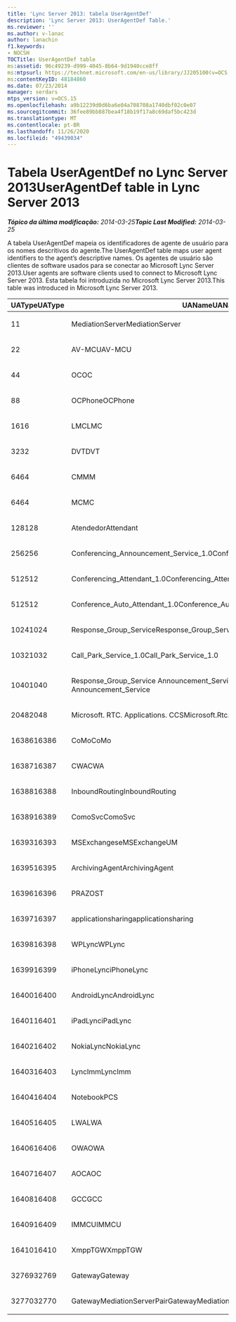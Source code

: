 ```yaml
---
title: 'Lync Server 2013: tabela UserAgentDef'
description: 'Lync Server 2013: UserAgentDef Table.'
ms.reviewer: ''
ms.author: v-lanac
author: lanachin
f1.keywords:
- NOCSH
TOCTitle: UserAgentDef table
ms:assetid: 96c49239-d999-4045-8b64-9d1940cce8ff
ms:mtpsurl: https://technet.microsoft.com/en-us/library/JJ205100(v=OCS.15)
ms:contentKeyID: 48184860
ms.date: 07/23/2014
manager: serdars
mtps_version: v=OCS.15
ms.openlocfilehash: a9b12239d0d6ba6e04a708708a1740dbf02c0e07
ms.sourcegitcommit: 36fee89bb887bea4f18b19f17a8c69daf5bc423d
ms.translationtype: MT
ms.contentlocale: pt-BR
ms.lasthandoff: 11/26/2020
ms.locfileid: "49439034"
---
```

# <a name="useragentdef-table-in-lync-server-2013"></a><span data-ttu-id="77919-103">Tabela UserAgentDef no Lync Server 2013</span><span class="sxs-lookup"><span data-stu-id="77919-103">UserAgentDef table in Lync Server 2013</span></span>

<div data-xmlns="http://www.w3.org/1999/xhtml">

<div class="topic" data-xmlns="http://www.w3.org/1999/xhtml" data-msxsl="urn:schemas-microsoft-com:xslt" data-cs="https://msdn.microsoft.com/">

<div data-asp="https://msdn2.microsoft.com/asp">



</div>

<div id="mainSection">

<div id="mainBody"><span data-ttu-id="77919-104">

<span> </span></span><span class="sxs-lookup"><span data-stu-id="77919-104">

<span> </span></span></span>

<span data-ttu-id="77919-105">_**Tópico da última modificação:** 2014-03-25_</span><span class="sxs-lookup"><span data-stu-id="77919-105">_**Topic Last Modified:** 2014-03-25_</span></span>

<span data-ttu-id="77919-106">A tabela UserAgentDef mapeia os identificadores de agente de usuário para os nomes descritivos do agente.</span><span class="sxs-lookup"><span data-stu-id="77919-106">The UserAgentDef table maps user agent identifiers to the agent’s descriptive names.</span></span> <span data-ttu-id="77919-107">Os agentes de usuário são clientes de software usados para se conectar ao Microsoft Lync Server 2013.</span><span class="sxs-lookup"><span data-stu-id="77919-107">User agents are software clients used to connect to Microsoft Lync Server 2013.</span></span> <span data-ttu-id="77919-108">Esta tabela foi introduzida no Microsoft Lync Server 2013.</span><span class="sxs-lookup"><span data-stu-id="77919-108">This table was introduced in Microsoft Lync Server 2013.</span></span>


<table>
<colgroup>
<col style="width: 33%" />
<col style="width: 33%" />
<col style="width: 33%" />
</colgroup>
<thead>
<tr class="header">
<th><span data-ttu-id="77919-109">UAType</span><span class="sxs-lookup"><span data-stu-id="77919-109">UAType</span></span></th>
<th><span data-ttu-id="77919-110">UAName</span><span class="sxs-lookup"><span data-stu-id="77919-110">UAName</span></span></th>
<th><span data-ttu-id="77919-111">UACategory</span><span class="sxs-lookup"><span data-stu-id="77919-111">UACategory</span></span></th>
</tr>
</thead>
<tbody>
<tr class="odd">
<td><p><span data-ttu-id="77919-112">1</span><span class="sxs-lookup"><span data-stu-id="77919-112">1</span></span></p></td>
<td><p><span data-ttu-id="77919-113">MediationServer</span><span class="sxs-lookup"><span data-stu-id="77919-113">MediationServer</span></span></p></td>
<td><p><span data-ttu-id="77919-114">MediationServer</span><span class="sxs-lookup"><span data-stu-id="77919-114">MediationServer</span></span></p></td>
</tr>
<tr class="even">
<td><p><span data-ttu-id="77919-115">2</span><span class="sxs-lookup"><span data-stu-id="77919-115">2</span></span></p></td>
<td><p><span data-ttu-id="77919-116">AV-MCU</span><span class="sxs-lookup"><span data-stu-id="77919-116">AV-MCU</span></span></p></td>
<td><p><span data-ttu-id="77919-117">AV-MCU</span><span class="sxs-lookup"><span data-stu-id="77919-117">AV-MCU</span></span></p></td>
</tr>
<tr class="odd">
<td><p><span data-ttu-id="77919-118">4</span><span class="sxs-lookup"><span data-stu-id="77919-118">4</span></span></p></td>
<td><p><span data-ttu-id="77919-119">OC</span><span class="sxs-lookup"><span data-stu-id="77919-119">OC</span></span></p></td>
<td><p><span data-ttu-id="77919-120">OC</span><span class="sxs-lookup"><span data-stu-id="77919-120">OC</span></span></p></td>
</tr>
<tr class="even">
<td><p><span data-ttu-id="77919-121">8</span><span class="sxs-lookup"><span data-stu-id="77919-121">8</span></span></p></td>
<td><p><span data-ttu-id="77919-122">OCPhone</span><span class="sxs-lookup"><span data-stu-id="77919-122">OCPhone</span></span></p></td>
<td><p><span data-ttu-id="77919-123">OCPhone</span><span class="sxs-lookup"><span data-stu-id="77919-123">OCPhone</span></span></p></td>
</tr>
<tr class="odd">
<td><p><span data-ttu-id="77919-124">16</span><span class="sxs-lookup"><span data-stu-id="77919-124">16</span></span></p></td>
<td><p><span data-ttu-id="77919-125">LMC</span><span class="sxs-lookup"><span data-stu-id="77919-125">LMC</span></span></p></td>
<td><p><span data-ttu-id="77919-126">LMC</span><span class="sxs-lookup"><span data-stu-id="77919-126">LMC</span></span></p></td>
</tr>
<tr class="even">
<td><p><span data-ttu-id="77919-127">32</span><span class="sxs-lookup"><span data-stu-id="77919-127">32</span></span></p></td>
<td><p><span data-ttu-id="77919-128">DVT</span><span class="sxs-lookup"><span data-stu-id="77919-128">DVT</span></span></p></td>
<td><p><span data-ttu-id="77919-129">DVT</span><span class="sxs-lookup"><span data-stu-id="77919-129">DVT</span></span></p></td>
</tr>
<tr class="odd">
<td><p><span data-ttu-id="77919-130">64</span><span class="sxs-lookup"><span data-stu-id="77919-130">64</span></span></p></td>
<td><p><span data-ttu-id="77919-131">CM</span><span class="sxs-lookup"><span data-stu-id="77919-131">MM</span></span></p></td>
<td><p><span data-ttu-id="77919-132">CM</span><span class="sxs-lookup"><span data-stu-id="77919-132">MM</span></span></p></td>
</tr>
<tr class="even">
<td><p><span data-ttu-id="77919-133">64</span><span class="sxs-lookup"><span data-stu-id="77919-133">64</span></span></p></td>
<td><p><span data-ttu-id="77919-134">MC</span><span class="sxs-lookup"><span data-stu-id="77919-134">MC</span></span></p></td>
<td><p><span data-ttu-id="77919-135">CM</span><span class="sxs-lookup"><span data-stu-id="77919-135">MM</span></span></p></td>
</tr>
<tr class="odd">
<td><p><span data-ttu-id="77919-136">128</span><span class="sxs-lookup"><span data-stu-id="77919-136">128</span></span></p></td>
<td><p><span data-ttu-id="77919-137">Atendedor</span><span class="sxs-lookup"><span data-stu-id="77919-137">Attendant</span></span></p></td>
<td><p><span data-ttu-id="77919-138">Atendedor</span><span class="sxs-lookup"><span data-stu-id="77919-138">Attendant</span></span></p></td>
</tr>
<tr class="even">
<td><p><span data-ttu-id="77919-139">256</span><span class="sxs-lookup"><span data-stu-id="77919-139">256</span></span></p></td>
<td><p><span data-ttu-id="77919-140">Conferencing_Announcement_Service_1.0</span><span class="sxs-lookup"><span data-stu-id="77919-140">Conferencing_Announcement_Service_1.0</span></span></p></td>
<td><p><span data-ttu-id="77919-141">CERTIFICAÇÃO</span><span class="sxs-lookup"><span data-stu-id="77919-141">CAS</span></span></p></td>
</tr>
<tr class="odd">
<td><p><span data-ttu-id="77919-142">512</span><span class="sxs-lookup"><span data-stu-id="77919-142">512</span></span></p></td>
<td><p><span data-ttu-id="77919-143">Conferencing_Attendant_1.0</span><span class="sxs-lookup"><span data-stu-id="77919-143">Conferencing_Attendant_1.0</span></span></p></td>
<td><p><span data-ttu-id="77919-144">CAA</span><span class="sxs-lookup"><span data-stu-id="77919-144">CAA</span></span></p></td>
</tr>
<tr class="even">
<td><p><span data-ttu-id="77919-145">512</span><span class="sxs-lookup"><span data-stu-id="77919-145">512</span></span></p></td>
<td><p><span data-ttu-id="77919-146">Conference_Auto_Attendant_1.0</span><span class="sxs-lookup"><span data-stu-id="77919-146">Conference_Auto_Attendant_1.0</span></span></p></td>
<td><p><span data-ttu-id="77919-147">CAA</span><span class="sxs-lookup"><span data-stu-id="77919-147">CAA</span></span></p></td>
</tr>
<tr class="odd">
<td><p><span data-ttu-id="77919-148">1024</span><span class="sxs-lookup"><span data-stu-id="77919-148">1024</span></span></p></td>
<td><p><span data-ttu-id="77919-149">Response_Group_Service</span><span class="sxs-lookup"><span data-stu-id="77919-149">Response_Group_Service</span></span></p></td>
<td><p><span data-ttu-id="77919-150">RGS</span><span class="sxs-lookup"><span data-stu-id="77919-150">RGS</span></span></p></td>
</tr>
<tr class="even">
<td><p><span data-ttu-id="77919-151">1032</span><span class="sxs-lookup"><span data-stu-id="77919-151">1032</span></span></p></td>
<td><p><span data-ttu-id="77919-152">Call_Park_Service_1.0</span><span class="sxs-lookup"><span data-stu-id="77919-152">Call_Park_Service_1.0</span></span></p></td>
<td><p><span data-ttu-id="77919-153">CPS</span><span class="sxs-lookup"><span data-stu-id="77919-153">CPS</span></span></p></td>
</tr>
<tr class="odd">
<td><p><span data-ttu-id="77919-154">1040</span><span class="sxs-lookup"><span data-stu-id="77919-154">1040</span></span></p></td>
<td><p><span data-ttu-id="77919-155">Response_Group_Service Announcement_Service</span><span class="sxs-lookup"><span data-stu-id="77919-155">Response_Group_Service Announcement_Service</span></span></p></td>
<td><p><span data-ttu-id="77919-156">COMO</span><span class="sxs-lookup"><span data-stu-id="77919-156">AS</span></span></p></td>
</tr>
<tr class="even">
<td><p><span data-ttu-id="77919-157">2048</span><span class="sxs-lookup"><span data-stu-id="77919-157">2048</span></span></p></td>
<td><p><span data-ttu-id="77919-158">Microsoft. RTC. Applications. CCS</span><span class="sxs-lookup"><span data-stu-id="77919-158">Microsoft.Rtc.Applications.Ccs</span></span></p></td>
<td><p><span data-ttu-id="77919-159">CCS</span><span class="sxs-lookup"><span data-stu-id="77919-159">CCS</span></span></p></td>
</tr>
<tr class="odd">
<td><p><span data-ttu-id="77919-160">16386</span><span class="sxs-lookup"><span data-stu-id="77919-160">16386</span></span></p></td>
<td><p><span data-ttu-id="77919-161">CoMo</span><span class="sxs-lookup"><span data-stu-id="77919-161">CoMo</span></span></p></td>
<td><p><span data-ttu-id="77919-162">CoMo</span><span class="sxs-lookup"><span data-stu-id="77919-162">CoMo</span></span></p></td>
</tr>
<tr class="even">
<td><p><span data-ttu-id="77919-163">16387</span><span class="sxs-lookup"><span data-stu-id="77919-163">16387</span></span></p></td>
<td><p><span data-ttu-id="77919-164">CWA</span><span class="sxs-lookup"><span data-stu-id="77919-164">CWA</span></span></p></td>
<td><p><span data-ttu-id="77919-165">CWA</span><span class="sxs-lookup"><span data-stu-id="77919-165">CWA</span></span></p></td>
</tr>
<tr class="odd">
<td><p><span data-ttu-id="77919-166">16388</span><span class="sxs-lookup"><span data-stu-id="77919-166">16388</span></span></p></td>
<td><p><span data-ttu-id="77919-167">InboundRouting</span><span class="sxs-lookup"><span data-stu-id="77919-167">InboundRouting</span></span></p></td>
<td><p><span data-ttu-id="77919-168">InboundRouting</span><span class="sxs-lookup"><span data-stu-id="77919-168">InboundRouting</span></span></p></td>
</tr>
<tr class="even">
<td><p><span data-ttu-id="77919-169">16389</span><span class="sxs-lookup"><span data-stu-id="77919-169">16389</span></span></p></td>
<td><p><span data-ttu-id="77919-170">ComoSvc</span><span class="sxs-lookup"><span data-stu-id="77919-170">ComoSvc</span></span></p></td>
<td><p><span data-ttu-id="77919-171">ComoSvc</span><span class="sxs-lookup"><span data-stu-id="77919-171">ComoSvc</span></span></p></td>
</tr>
<tr class="odd">
<td><p><span data-ttu-id="77919-172">16393</span><span class="sxs-lookup"><span data-stu-id="77919-172">16393</span></span></p></td>
<td><p><span data-ttu-id="77919-173">MSExchangese</span><span class="sxs-lookup"><span data-stu-id="77919-173">MSExchangeUM</span></span></p></td>
<td><p><span data-ttu-id="77919-174">ExUM</span><span class="sxs-lookup"><span data-stu-id="77919-174">ExUM</span></span></p></td>
</tr>
<tr class="even">
<td><p><span data-ttu-id="77919-175">16395</span><span class="sxs-lookup"><span data-stu-id="77919-175">16395</span></span></p></td>
<td><p><span data-ttu-id="77919-176">ArchivingAgent</span><span class="sxs-lookup"><span data-stu-id="77919-176">ArchivingAgent</span></span></p></td>
<td><p><span data-ttu-id="77919-177">ARCHAGENT</span><span class="sxs-lookup"><span data-stu-id="77919-177">ARCHAGENT</span></span></p></td>
</tr>
<tr class="odd">
<td><p><span data-ttu-id="77919-178">16396</span><span class="sxs-lookup"><span data-stu-id="77919-178">16396</span></span></p></td>
<td><p><span data-ttu-id="77919-179">PRAZO</span><span class="sxs-lookup"><span data-stu-id="77919-179">ST</span></span></p></td>
<td><p><span data-ttu-id="77919-180">PRAZO</span><span class="sxs-lookup"><span data-stu-id="77919-180">ST</span></span></p></td>
</tr>
<tr class="even">
<td><p><span data-ttu-id="77919-181">16397</span><span class="sxs-lookup"><span data-stu-id="77919-181">16397</span></span></p></td>
<td><p><span data-ttu-id="77919-182">applicationsharing</span><span class="sxs-lookup"><span data-stu-id="77919-182">applicationsharing</span></span></p></td>
<td><p><span data-ttu-id="77919-183">ASMCU</span><span class="sxs-lookup"><span data-stu-id="77919-183">ASMCU</span></span></p></td>
</tr>
<tr class="odd">
<td><p><span data-ttu-id="77919-184">16398</span><span class="sxs-lookup"><span data-stu-id="77919-184">16398</span></span></p></td>
<td><p><span data-ttu-id="77919-185">WPLync</span><span class="sxs-lookup"><span data-stu-id="77919-185">WPLync</span></span></p></td>
<td><p><span data-ttu-id="77919-186">WPLync</span><span class="sxs-lookup"><span data-stu-id="77919-186">WPLync</span></span></p></td>
</tr>
<tr class="even">
<td><p><span data-ttu-id="77919-187">16399</span><span class="sxs-lookup"><span data-stu-id="77919-187">16399</span></span></p></td>
<td><p><span data-ttu-id="77919-188">iPhoneLync</span><span class="sxs-lookup"><span data-stu-id="77919-188">iPhoneLync</span></span></p></td>
<td><p><span data-ttu-id="77919-189">iPhoneLync</span><span class="sxs-lookup"><span data-stu-id="77919-189">iPhoneLync</span></span></p></td>
</tr>
<tr class="odd">
<td><p><span data-ttu-id="77919-190">16400</span><span class="sxs-lookup"><span data-stu-id="77919-190">16400</span></span></p></td>
<td><p><span data-ttu-id="77919-191">AndroidLync</span><span class="sxs-lookup"><span data-stu-id="77919-191">AndroidLync</span></span></p></td>
<td><p><span data-ttu-id="77919-192">AndroidLync</span><span class="sxs-lookup"><span data-stu-id="77919-192">AndroidLync</span></span></p></td>
</tr>
<tr class="even">
<td><p><span data-ttu-id="77919-193">16401</span><span class="sxs-lookup"><span data-stu-id="77919-193">16401</span></span></p></td>
<td><p><span data-ttu-id="77919-194">iPadLync</span><span class="sxs-lookup"><span data-stu-id="77919-194">iPadLync</span></span></p></td>
<td><p><span data-ttu-id="77919-195">iPadLync</span><span class="sxs-lookup"><span data-stu-id="77919-195">iPadLync</span></span></p></td>
</tr>
<tr class="odd">
<td><p><span data-ttu-id="77919-196">16402</span><span class="sxs-lookup"><span data-stu-id="77919-196">16402</span></span></p></td>
<td><p><span data-ttu-id="77919-197">NokiaLync</span><span class="sxs-lookup"><span data-stu-id="77919-197">NokiaLync</span></span></p></td>
<td><p><span data-ttu-id="77919-198">NokiaLync</span><span class="sxs-lookup"><span data-stu-id="77919-198">NokiaLync</span></span></p></td>
</tr>
<tr class="even">
<td><p><span data-ttu-id="77919-199">16403</span><span class="sxs-lookup"><span data-stu-id="77919-199">16403</span></span></p></td>
<td><p><span data-ttu-id="77919-200">LyncImm</span><span class="sxs-lookup"><span data-stu-id="77919-200">LyncImm</span></span></p></td>
<td><p><span data-ttu-id="77919-201">LyncImm</span><span class="sxs-lookup"><span data-stu-id="77919-201">LyncImm</span></span></p></td>
</tr>
<tr class="odd">
<td><p><span data-ttu-id="77919-202">16404</span><span class="sxs-lookup"><span data-stu-id="77919-202">16404</span></span></p></td>
<td><p><span data-ttu-id="77919-203">Notebook</span><span class="sxs-lookup"><span data-stu-id="77919-203">PCS</span></span></p></td>
<td><p><span data-ttu-id="77919-204">Notebook</span><span class="sxs-lookup"><span data-stu-id="77919-204">PCS</span></span></p></td>
</tr>
<tr class="even">
<td><p><span data-ttu-id="77919-205">16405</span><span class="sxs-lookup"><span data-stu-id="77919-205">16405</span></span></p></td>
<td><p><span data-ttu-id="77919-206">LWA</span><span class="sxs-lookup"><span data-stu-id="77919-206">LWA</span></span></p></td>
<td><p><span data-ttu-id="77919-207">LWA</span><span class="sxs-lookup"><span data-stu-id="77919-207">LWA</span></span></p></td>
</tr>
<tr class="odd">
<td><p><span data-ttu-id="77919-208">16406</span><span class="sxs-lookup"><span data-stu-id="77919-208">16406</span></span></p></td>
<td><p><span data-ttu-id="77919-209">OWA</span><span class="sxs-lookup"><span data-stu-id="77919-209">OWA</span></span></p></td>
<td><p><span data-ttu-id="77919-210">OWA</span><span class="sxs-lookup"><span data-stu-id="77919-210">OWA</span></span></p></td>
</tr>
<tr class="even">
<td><p><span data-ttu-id="77919-211">16407</span><span class="sxs-lookup"><span data-stu-id="77919-211">16407</span></span></p></td>
<td><p><span data-ttu-id="77919-212">AOC</span><span class="sxs-lookup"><span data-stu-id="77919-212">AOC</span></span></p></td>
<td><p><span data-ttu-id="77919-213">AOC</span><span class="sxs-lookup"><span data-stu-id="77919-213">AOC</span></span></p></td>
</tr>
<tr class="odd">
<td><p><span data-ttu-id="77919-214">16408</span><span class="sxs-lookup"><span data-stu-id="77919-214">16408</span></span></p></td>
<td><p><span data-ttu-id="77919-215">GCC</span><span class="sxs-lookup"><span data-stu-id="77919-215">GCC</span></span></p></td>
<td><p><span data-ttu-id="77919-216">GCC</span><span class="sxs-lookup"><span data-stu-id="77919-216">GCC</span></span></p></td>
</tr>
<tr class="even">
<td><p><span data-ttu-id="77919-217">16409</span><span class="sxs-lookup"><span data-stu-id="77919-217">16409</span></span></p></td>
<td><p><span data-ttu-id="77919-218">IMMCU</span><span class="sxs-lookup"><span data-stu-id="77919-218">IMMCU</span></span></p></td>
<td><p><span data-ttu-id="77919-219">IMMCU</span><span class="sxs-lookup"><span data-stu-id="77919-219">IMMCU</span></span></p></td>
</tr>
<tr class="odd">
<td><p><span data-ttu-id="77919-220">16410</span><span class="sxs-lookup"><span data-stu-id="77919-220">16410</span></span></p></td>
<td><p><span data-ttu-id="77919-221">XmppTGW</span><span class="sxs-lookup"><span data-stu-id="77919-221">XmppTGW</span></span></p></td>
<td><p><span data-ttu-id="77919-222">XmppGateway</span><span class="sxs-lookup"><span data-stu-id="77919-222">XmppGateway</span></span></p></td>
</tr>
<tr class="even">
<td><p><span data-ttu-id="77919-223">32769</span><span class="sxs-lookup"><span data-stu-id="77919-223">32769</span></span></p></td>
<td><p><span data-ttu-id="77919-224">Gateway</span><span class="sxs-lookup"><span data-stu-id="77919-224">Gateway</span></span></p></td>
<td><p><span data-ttu-id="77919-225">Gateway</span><span class="sxs-lookup"><span data-stu-id="77919-225">Gateway</span></span></p></td>
</tr>
<tr class="odd">
<td><p><span data-ttu-id="77919-226">32770</span><span class="sxs-lookup"><span data-stu-id="77919-226">32770</span></span></p></td>
<td><p><span data-ttu-id="77919-227">GatewayMediationServerPair</span><span class="sxs-lookup"><span data-stu-id="77919-227">GatewayMediationServerPair</span></span></p></td>
<td><p><span data-ttu-id="77919-228">GatewayMediationServerPair</span><span class="sxs-lookup"><span data-stu-id="77919-228">GatewayMediationServerPair</span></span></p></td>
</tr>
</tbody>
</table><span data-ttu-id="77919-229">


</div>

<span> </span>

</div>

</div>

</span><span class="sxs-lookup"><span data-stu-id="77919-229">


</div>

<span> </span>

</div>

</div>

</span></span></div>

